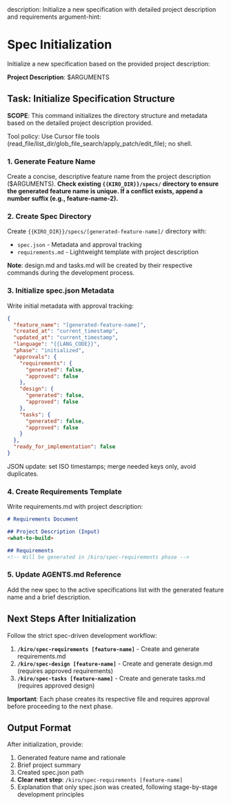 <meta>
description: Initialize a new specification with detailed project description and requirements
argument-hint: <project-descriptions>
</meta>

# Spec Initialization

Initialize a new specification based on the provided project description:

**Project Description**: $ARGUMENTS

## Task: Initialize Specification Structure

**SCOPE**: This command initializes the directory structure and metadata based on the detailed project description provided.

Tool policy: Use Cursor file tools (read_file/list_dir/glob_file_search/apply_patch/edit_file); no shell.

### 1. Generate Feature Name
Create a concise, descriptive feature name from the project description ($ARGUMENTS).
**Check existing `{{KIRO_DIR}}/specs/` directory to ensure the generated feature name is unique. If a conflict exists, append a number suffix (e.g., feature-name-2).**


### 2. Create Spec Directory
Create `{{KIRO_DIR}}/specs/[generated-feature-name]/` directory with:
- `spec.json` - Metadata and approval tracking
- `requirements.md` - Lightweight template with project description



**Note**: design.md and tasks.md will be created by their respective commands during the development process.

### 3. Initialize spec.json Metadata
Write initial metadata with approval tracking:
```json
{
  "feature_name": "[generated-feature-name]",
  "created_at": "current_timestamp",
  "updated_at": "current_timestamp",
  "language": "{{LANG_CODE}}",
  "phase": "initialized",
  "approvals": {
    "requirements": {
      "generated": false,
      "approved": false
    },
    "design": {
      "generated": false,
      "approved": false
    },
    "tasks": {
      "generated": false,
      "approved": false
    }
  },
  "ready_for_implementation": false
}
```
JSON update: set ISO timestamps; merge needed keys only, avoid duplicates.

### 4. Create Requirements Template
Write requirements.md with project description:
```markdown
# Requirements Document

## Project Description (Input)
<what-to-build>

## Requirements
<!-- Will be generated in /kiro/spec-requirements phase -->
```


### 5. Update AGENTS.md Reference
Add the new spec to the active specifications list with the generated feature name and a brief description.


## Next Steps After Initialization

Follow the strict spec-driven development workflow:
1. **`/kiro/spec-requirements [feature-name]`** - Create and generate requirements.md
2. **`/kiro/spec-design [feature-name]`** - Create and generate design.md (requires approved requirements)
3. **`/kiro/spec-tasks [feature-name]`** - Create and generate tasks.md (requires approved design)

**Important**: Each phase creates its respective file and requires approval before proceeding to the next phase.

## Output Format

After initialization, provide:
1. Generated feature name and rationale
2. Brief project summary
3. Created spec.json path
4. **Clear next step**: `/kiro/spec-requirements [feature-name]`
5. Explanation that only spec.json was created, following stage-by-stage development principles